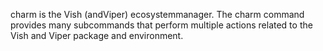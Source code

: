 
charm is the Vish (andViper) ecosystemmanager.
The charm command provides many subcommands that perform multiple actions related to the
Vish and Viper package and environment.
